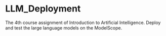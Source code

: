 # LLM_Deployment
The 4th course assignment of Introduction to Artificial Intelligence. Deploy and test the large language models on the ModelScope.
